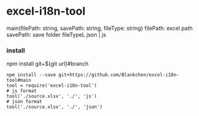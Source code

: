 # excel-i18n-tool
main(filePath: string, savePath: string, fileType: string)
filePath: excel path
savePath: save folder
fileTypeL json | js

### install
npm install git+${git url}#branch
```
npm install --save git+https://github.com/Blankchen/excel-i18n-tool#main
tool = require('excel-i18n-tool')
# js format
tool('./source.xlsx', './', 'js')
# json format
tool('./source.xlsx', './', 'json')
```


